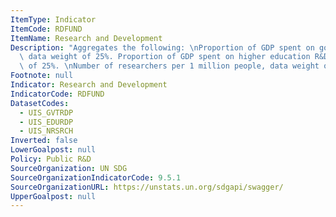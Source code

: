 ```yaml
---
ItemType: Indicator
ItemCode: RDFUND
ItemName: Research and Development
Description: "Aggregates the following: \nProportion of GDP spent on government R&D,\
  \ data weight of 25%. Proportion of GDP spent on higher education R&D, data weight\
  \ of 25%. \nNumber of researchers per 1 million people, data weight of 50%."
Footnote: null
Indicator: Research and Development
IndicatorCode: RDFUND
DatasetCodes:
  - UIS_GVTRDP
  - UIS_EDURDP
  - UIS_NRSRCH
Inverted: false
LowerGoalpost: null
Policy: Public R&D
SourceOrganization: UN SDG
SourceOrganizationIndicatorCode: 9.5.1
SourceOrganizationURL: https://unstats.un.org/sdgapi/swagger/
UpperGoalpost: null
---
```


